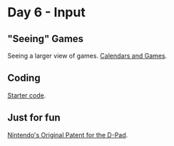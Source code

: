 # Day 6 - Input

## "Seeing" Games

Seeing a larger view of games.  [Calendars and Games](https://github.com/CS2510/games/blob/master/CalendarsAndGames.pptx).

## Coding



[Starter code]().

## Just for fun

[Nintendo's Original Patent for the D-Pad](https://patents.google.com/patent/US4687200).


